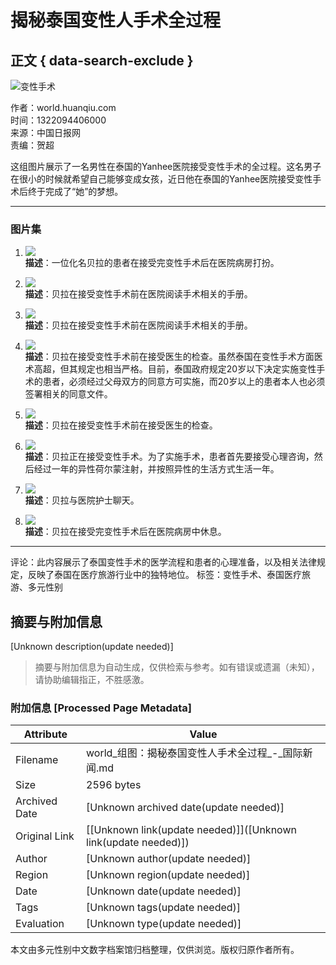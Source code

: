 # 揭秘泰国变性人手术全过程

## 正文 { data-search-exclude }


![变性手术](https://rs2.huanqiucdn.cn/huanqiucdn/huanqiu/image/www/common/200.jpg)

作者：world.huanqiu.com  
时间：1322094406000  
来源：中国日报网  
责编：贺超  

这组图片展示了一名男性在泰国的Yanhee医院接受变性手术的全过程。这名男子在很小的时候就希望自己能够变成女孩，近日他在泰国的Yanhee医院接受变性手术后终于完成了“她”的梦想。

---

### 图片集

1. ![](https://himg2.huanqiucdn.cn/attachment2010/111124/de51742667.jpg?imageView2/2/w/1260)  
   **描述**：一位化名贝拉的患者在接受完变性手术后在医院病房打扮。
   
2. ![](https://himg2.huanqiucdn.cn/attachment2010/111124/a864eac765.jpg?imageView2/2/w/1260)  
   **描述**：贝拉在接受变性手术前在医院阅读手术相关的手册。
   
3. ![](https://himg2.huanqiucdn.cn/attachment2010/111124/83756c8adf.jpg?imageView2/2/w/1260)  
   **描述**：贝拉在接受变性手术前在医院阅读手术相关的手册。
   
4. ![](https://himg2.huanqiucdn.cn/attachment2010/111124/69dc23c7eb.jpg?imageView2/2/w/1260)  
   **描述**：贝拉在接受变性手术前在接受医生的检查。虽然泰国在变性手术方面医术高超，但其规定也相当严格。目前，泰国政府规定20岁以下决定实施变性手术的患者，必须经过父母双方的同意方可实施，而20岁以上的患者本人也必须签署相关的同意文件。
   
5. ![](https://himg2.huanqiucdn.cn/attachment2010/111124/bf40d24990.jpg?imageView2/2/w/1260)  
   **描述**：贝拉在接受变性手术前在接受医生的检查。
   
6. ![](https://himg2.huanqiucdn.cn/attachment2010/111124/be0c649ab5.jpg?imageView2/2/w/1260)  
   **描述**：贝拉正在接受变性手术。为了实施手术，患者首先要接受心理咨询，然后经过一年的异性荷尔蒙注射，并按照异性的生活方式生活一年。
   
7. ![](https://himg2.huanqiucdn.cn/attachment2010/111124/2c5bad09da.jpg?imageView2/2/w/1260)  
   **描述**：贝拉与医院护士聊天。
   
8. ![](https://himg2.huanqiucdn.cn/attachment2010/111124/6bee641d0f.jpg?imageView2/2/w/1260)  
   **描述**：贝拉在接受完变性手术后在医院病房中休息。

---
评论：此内容展示了泰国变性手术的医学流程和患者的心理准备，以及相关法律规定，反映了泰国在医疗旅游行业中的独特地位。
标签：变性手术、泰国医疗旅游、多元性别
<!-- tcd_original_link https://world.huanqiu.com/gallery/9CaKrnQePio -->


## 摘要与附加信息

<!-- tcd_abstract -->
[Unknown description(update needed)]
<!-- tcd_abstract_end -->

> 摘要与附加信息为自动生成，仅供检索与参考。如有错误或遗漏（未知），请协助编辑指正，不胜感激。

### 附加信息 [Processed Page Metadata]

| Attribute       | Value                                  |
|-----------------|----------------------------------------|
| Filename        | world_组图：揭秘泰国变性人手术全过程_-_国际新闻.md                             |
| Size            | 2596 bytes                           |
| Archived Date   | [Unknown archived date(update needed)]                             |
| Original Link   | [[Unknown link(update needed)]]([Unknown link(update needed)])                       |
| Author          | [Unknown author(update needed)]                               |
| Region          | [Unknown region(update needed)]                               |
| Date            | [Unknown date(update needed)]                                 |
| Tags            | [Unknown tags(update needed)]                                 |
| Evaluation            | [Unknown type(update needed)]                                 |
<!-- tcd_table_end -->

本文由多元性别中文数字档案馆归档整理，仅供浏览。版权归原作者所有。
